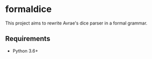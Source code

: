 # formaldice

This project aims to rewrite Avrae's dice parser in a formal grammar.

## Requirements
- Python 3.6+
